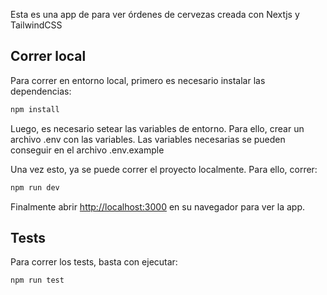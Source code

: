 Esta es una app de para ver órdenes de cervezas creada con Nextjs y TailwindCSS

## Correr local

Para correr en entorno local, primero es necesario instalar las dependencias:

```bash
npm install
```

Luego, es necesario setear las variables de entorno. Para ello, crear un archivo .env con las variables. Las variables necesarias se pueden conseguir en el archivo .env.example

Una vez esto, ya se puede correr el proyecto localmente. Para ello, correr:

```bash
npm run dev
```

Finalmente abrir [http://localhost:3000](http://localhost:3000) en su navegador para ver la app.

## Tests

Para correr los tests, basta con ejecutar:

```bash
npm run test
```
